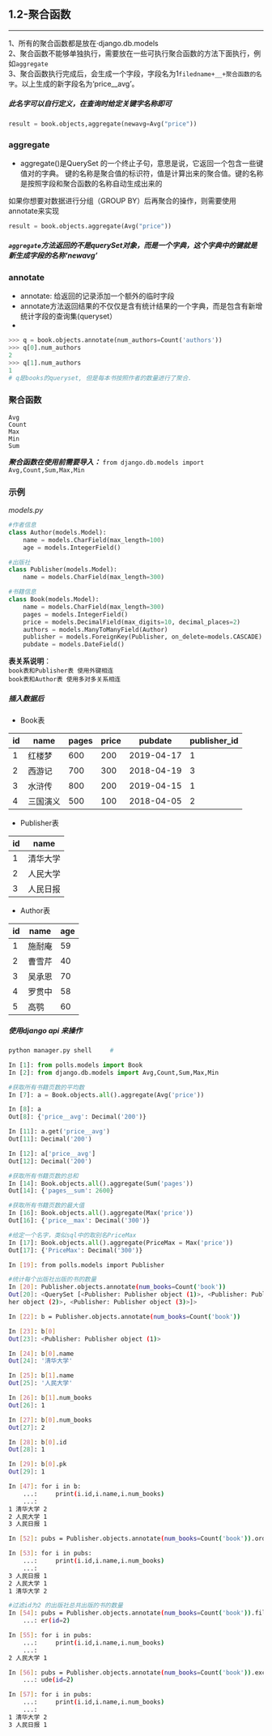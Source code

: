 ## 1.2-聚合函数
---
1、所有的聚合函数都是放在·django.db.models  
2、聚合函数不能够单独执行，需要放在一些可执行聚合函数的方法下面执行，例如`aggregate`   
3、聚合函数执行完成后，会生成一个字段，字段名为1`filedname+__+聚合函数的名字`。以上生成的新字段名为‘price__avg’。
    
##### 此名字可以自行定义，在查询时给定关键字名称即可
```python
result = book.objects,aggregate(newavg=Avg("price"))
```
        
### aggregate
* aggregate()是QuerySet 的一个终止子句，意思是说，它返回一个包含一些键值对的字典。  键的名称是聚合值的标识符，值是计算出来的聚合值。键的名称是按照字段和聚合函数的名称自动生成出来的 

如果你想要对数据进行分组（GROUP BY）后再聚合的操作，则需要使用annotate来实现   
```python
result = book.objects.aggregate(Avg("price"))
```


##### `aggregate`方法返回的不是querySet对象，而是一个字典，这个字典中的键就是新生成字段的名称‘newavg’


### annotate
* annotate: 给返回的记录添加一个额外的临时字段  
* annotate方法返回结果的不仅仅是含有统计结果的一个字典，而是包含有新增统计字段的查询集(queryset）
* 

```python
>>> q = book.objects.annotate(num_authors=Count('authors'))
>>> q[0].num_authors
2
>>> q[1].num_authors
1
# q是books的queryset, 但是每本书按照作者的数量进行了聚合.
```

### 聚合函数

    Avg
    Count
    Max
    Min
    Sum

***聚合函数在使用前需要导入：*** ```from django.db.models import Avg,Count,Sum,Max,Min```
### 示例

*models.py*
```python
#作者信息
class Author(models.Model):
    name = models.CharField(max_length=100)
    age = models.IntegerField()

#出版社
class Publisher(models.Model):
    name = models.CharField(max_length=300)

#书籍信息
class Book(models.Model):
    name = models.CharField(max_length=300)
    pages = models.IntegerField()
    price = models.DecimalField(max_digits=10, decimal_places=2)
    authors = models.ManyToManyField(Author)
    publisher = models.ForeignKey(Publisher, on_delete=models.CASCADE)
    pubdate = models.DateField()
```
**表关系说明**：  
`book表和Publisher表 使用外键相连`   
`book表和Author表 使用多对多关系相连`
##### 插入数据后
* Book表  

|id |name | pages | price | pubdate | publisher_id |
|-----|------|--------|------|-------|------|
|1 | 红楼梦 | 600 |200 |2019-04-17 | 1  |
|2 | 西游记 | 700 | 300 |2018-04-19 | 3  |
|3 | 水浒传 | 800 | 200 |2019-04-15 | 1 |
|4 | 三国演义  |  500 | 100 | 2018-04-05 | 2 |


* Publisher表  

|id |name |  
|---|---|  
|1 |  清华大学  |
|2  | 人民大学  |
|3   |人民日报  |
    
* Author表  
    
|id | name | age |  
|---|----|-----|  
|1  | 施耐庵| 59  |
|2   |曹雪芹| 40  |
|3   |吴承恩| 70  |
|4  | 罗贯中| 58  |
|5  | 高鹗  |60  |


##### 使用django api 来操作
```bash 
python manager.py shell     #
```
```python
In [1]: from polls.models import Book
In [2]: from django.db.models import Avg,Count,Sum,Max,Min

#获取所有书籍页数的平均数
In [7]: a = Book.objects.all().aggregate(Avg('price'))

In [8]: a
Out[8]: {'price__avg': Decimal('200')}

In [11]: a.get('price__avg')
Out[11]: Decimal('200')

In [12]: a['price__avg']
Out[12]: Decimal('200')

#获取所有书籍页数的总和
In [14]: Book.objects.all().aggregate(Sum('pages'))
Out[14]: {'pages__sum': 2600}

#获取所有书籍页数的最大值
In [16]: Book.objects.all().aggregate(Max('price'))
Out[16]: {'price__max': Decimal('300')}

#给定一个名字，类似sql中的取别名PriceMax
In [17]: Book.objects.all().aggregate(PriceMax = Max('price'))
Out[17]: {'PriceMax': Decimal('300')}


```

```bash
In [19]: from polls.models import Publisher

#统计每个出版社出版的书的数量
In [20]: Publisher.objects.annotate(num_books=Count('book'))
Out[20]: <QuerySet [<Publisher: Publisher object (1)>, <Publisher: Publis
her object (2)>, <Publisher: Publisher object (3)>]>

In [22]: b = Publisher.objects.annotate(num_books=Count('book'))

In [23]: b[0]
Out[23]: <Publisher: Publisher object (1)>

In [24]: b[0].name
Out[24]: '清华大学'

In [25]: b[1].name
Out[25]: '人民大学'

In [26]: b[1].num_books
Out[26]: 1

In [27]: b[0].num_books
Out[27]: 2

In [28]: b[0].id
Out[28]: 1

In [29]: b[0].pk
Out[29]: 1

In [47]: for i in b:
    ...:     print(i.id,i.name,i.num_books)
    ...: 
1 清华大学 2
2 人民大学 1
3 人民日报 1

In [52]: pubs = Publisher.objects.annotate(num_books=Count('book')).order_by('-id')

In [53]: for i in pubs:
    ...:     print(i.id,i.name,i.num_books)
    ...: 
3 人民日报 1
2 人民大学 1
1 清华大学 2

#过滤id为2 的出版社总共出版的书的数量
In [54]: pubs = Publisher.objects.annotate(num_books=Count('book')).filt
    ...: er(id=2)

In [55]: for i in pubs:
    ...:     print(i.id,i.name,i.num_books)
    ...: 
2 人民大学 1

In [56]: pubs = Publisher.objects.annotate(num_books=Count('book')).excl
    ...: ude(id=2)

In [57]: for i in pubs:
    ...:     print(i.id,i.name,i.num_books)
    ...: 
1 清华大学 2
3 人民日报 1

```
